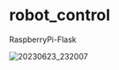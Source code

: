 # robot_control
RaspberryPi-Flask

![20230623_232007](https://github.com/user-attachments/assets/5624bf95-34bb-497c-8201-3e9a66c33509)
